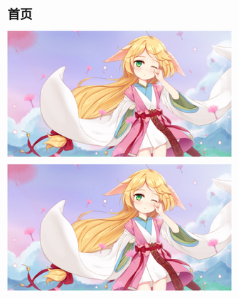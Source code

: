 # 首页

![](.gitbook/assets/a37cfca392c861061a8a65042ab4ef2a.jpg)

![](.gitbook/assets/a37cfca392c861061a8a65042ab4ef2a.jpg)




